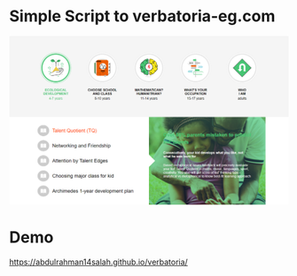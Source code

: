 # Simple Script to verbatoria-eg.com

![Design preview for the Social proof section coding challenge](abdulrahman14salah-github-io-verbatoria.png)

# Demo 

https://abdulrahman14salah.github.io/verbatoria/
